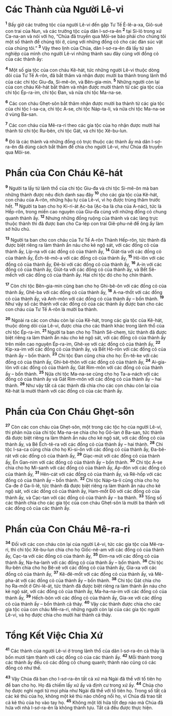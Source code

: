 # Các Thành của Người Lê-vi
<sup><b>1</b></sup> Bấy giờ các trưởng tộc của người Lê-vi đến gặp Tư Tế Ê-lê-a-xa, Giô-suê con trai của Nun, và các trưởng tộc của dân I-sơ-ra-ên <sup><b>2</b></sup> tại Si-lô trong xứ Ca-na-an và nói với họ, “Chúa đã truyền qua Môi-se bảo phải cho chúng tôi một số thành để chúng tôi ở, cùng với những đồng cỏ cho các đàn súc vật của chúng tôi.” <sup><b>3</b></sup> Vậy theo lịnh của Chúa, dân I-sơ-ra-ên đã lấy từ sản nghiệp của mình cho người Lê-vi những thành sau đây cùng với đồng cỏ của các thành ấy:

<sup><b>4</b></sup> Một số gia tộc của con cháu Kê-hát, tức những người Lê-vi thuộc dòng dõi của Tư Tế A-rôn, đã bắt thăm và nhận được mười ba thành trong lãnh thổ của các chi tộc Giu-đa, Si-mê-ôn, và Bên-gia-min. <sup><b>5</b></sup> Những người còn lại của con cháu Kê-hát bắt thăm và nhận được mười thành từ các gia tộc của chi tộc Ép-ra-im, chi tộc Ðan, và nửa chi tộc Ma-na-se.

<sup><b>6</b></sup> Các con cháu Ghẹt-sôn bắt thăm nhận được mười ba thành từ các gia tộc của chi tộc I-sa-ca, chi tộc A-se, chi tộc Náp-ta-li, và nửa chi tộc Ma-na-se ở vùng Ba-san.

<sup><b>7</b></sup> Các con cháu của Mê-ra-ri theo các gia tộc của họ nhận được mười hai thành từ chi tộc Ru-bên, chi tộc Gát, và chi tộc Xê-bu-lun.

<sup><b>8</b></sup> Ðó là các thành và những đồng cỏ trực thuộc các thành ấy mà dân I-sơ-ra-ên đã dùng cách bắt thăm để chia cho người Lê-vi, như Chúa đã truyền qua Môi-se.

# Phần của Con Cháu Kê-hát
<sup><b>9</b></sup> Người ta lấy từ lãnh thổ của chi tộc Giu-đa và chi tộc Si-mê-ôn mà ban những thành được nêu đích danh sau đây <sup><b>10</b></sup> cho các gia tộc của Kê-hát, con cháu của A-rôn, những hậu tự của Lê-vi, vì họ được trúng thăm trước hết. <sup><b>11</b></sup> Người ta ban cho họ Ki-ri-át Ạc-ba (Ạc-ba là cha của A-nác), tức là Hếp-rôn, trong miền cao nguyên của Giu-đa cùng với những đồng cỏ chung quanh thành ấy. <sup><b>12</b></sup> Nhưng những đồng ruộng của thành và các làng trực thuộc thành thì đã được ban cho Ca-lép con trai Giê-phu-nê để ông ấy làm sở hữu chủ.

<sup><b>13</b></sup> Người ta ban cho con cháu của Tư Tế A-rôn Thành Hếp-rôn, tức thành đã được biệt riêng ra làm thành ẩn náu cho kẻ ngộ sát, với các đồng cỏ của thành ấy, Líp-na với các đồng cỏ của thành ấy, <sup><b>14</b></sup> Giát-tia với các đồng cỏ của thành ấy, Ếch-tê-mô-a với các đồng cỏ của thành ấy, <sup><b>15</b></sup> Hô-lôn với các đồng cỏ của thành ấy, Ðê-bi với các đồng cỏ của thành ấy, <sup><b>16</b></sup> A-in với các đồng cỏ của thành ấy, Giút-ta với các đồng cỏ của thành ấy, và Bết Sê-mếch với các đồng cỏ của thành ấy. Hai chi tộc đó cho họ chín thành.

<sup><b>17</b></sup> Còn chi tộc Bên-gia-min cũng ban cho họ Ghi-bê-ôn với các đồng cỏ của thành ấy, Ghê-ba với các đồng cỏ của thành ấy, <sup><b>18</b></sup> A-na-thốt với các đồng cỏ của thành ấy, và Anh-môn với các đồng cỏ của thành ấy – bốn thành. <sup><b>19</b></sup> Như vậy số các thành với các đồng cỏ của các thành ấy được ban cho các con cháu của Tư Tế A-rôn là mười ba thành.

<sup><b>20</b></sup> Ngoài ra các con cháu còn lại của Kê-hát, trong các gia tộc của Kê-hát, thuộc dòng dõi của Lê-vi, được chia cho các thành khác trong lãnh thổ của chi tộc Ép-ra-im. <sup><b>21</b></sup> Người ta ban cho họ Thành Sê-chem, tức thành đã được biệt riêng ra làm thành ẩn náu cho kẻ ngộ sát, với các đồng cỏ của thành ấy trên miền cao nguyên Ép-ra-im, Ghê-xe với các đồng cỏ của thành ấy, <sup><b>22</b></sup> Kíp-xa-im với các đồng cỏ của thành ấy, và Bết Hô-rôn với các đồng cỏ của thành ấy – bốn thành. <sup><b>23</b></sup> Chi tộc Ðan cũng chia cho họ: Ên-tê-ke với các đồng cỏ của thành ấy, Ghi-bê-thôn với các đồng cỏ của thành ấy, <sup><b>24</b></sup> Ai-gia-lôn với các đồng cỏ của thành ấy, Gát Rim-môn với các đồng cỏ của thành ấy – bốn thành. <sup><b>25</b></sup> Nửa chi tộc Ma-na-se cũng cho họ Ta-a-nách với các đồng cỏ của thành ấy và Gát Rim-môn với các đồng cỏ của thành ấy – hai thành. <sup><b>26</b></sup> Như vậy tất cả các thành đã chia cho các con cháu còn lại của Kê-hát là mười thành với các đồng cỏ của các thành ấy.

# Phần của Con Cháu Ghẹt-sôn
<sup><b>27</b></sup> Còn các con cháu của Ghẹt-sôn, một trong các tộc họ của người Lê-vi, thì phân nửa của chi tộc Ma-na-se chia cho họ Gô-lan ở Ba-san, tức thành đã được biệt riêng ra làm thành ẩn náu cho kẻ ngộ sát, với các đồng cỏ của thành ấy, và Bê Ếch-tê-ra với các đồng cỏ của thành ấy – hai thành. <sup><b>28</b></sup> Chi tộc I-sa-ca cũng chia cho họ Ki-si-ôn với các đồng cỏ của thành ấy, Ða-bê-rát với các đồng cỏ của thành ấy, <sup><b>29</b></sup> Giạc-mút với các đồng cỏ của thành ấy, Ên Gan-nim với các đồng cỏ của thành ấy – bốn thành. <sup><b>30</b></sup> Chi tộc A-se chia cho họ Mi-sanh với các đồng cỏ của thành ấy, Áp-đôn với các đồng cỏ của thành ấy, <sup><b>31</b></sup> Hên-cát với các đồng cỏ của thành ấy, và Rê-hốp với các đồng cỏ của thành ấy – bốn thành. <sup><b>32</b></sup> Chi tộc Náp-ta-li cũng chia cho họ Ca-đe ở Ga-li-lê, tức thành đã được biệt riêng ra làm thành ẩn náu cho kẻ ngộ sát, với các đồng cỏ của thành ấy, Ham-mốt Ðô với các đồng cỏ của thành ấy, và Cạc-tan với các đồng cỏ của thành ấy – ba thành. <sup><b>33</b></sup> Tổng số các thành chia cho các gia tộc của con cháu Ghẹt-sôn là mười ba thành với các đồng cỏ của các thành ấy.

# Phần của Con Cháu Mê-ra-ri
<sup><b>34</b></sup> Ðối với các con cháu còn lại của người Lê-vi, tức các gia tộc của Mê-ra-ri, thì chi tộc Xê-bu-lun chia cho họ Giốc-nê-am với các đồng cỏ của thành ấy, Cạc-ta với các đồng cỏ của thành ấy, <sup><b>35</b></sup> Ðim-na với các đồng cỏ của thành ấy, Na-ha-lanh với các đồng cỏ của thành ấy – bốn thành. <sup><b>36</b></sup> Chi tộc Ru-bên chia cho họ Bê-xê với các đồng cỏ của thành ấy, Gia-xa với các đồng cỏ của thành ấy, <sup><b>37</b></sup> Kê-đê-mốt với các đồng cỏ của thành ấy, và Mê-pha-át với các đồng cỏ của thành ấy – bốn thành. <sup><b>38</b></sup> Chi tộc Gát chia cho họ Ra-mốt ở Ghi-lê-át, tức thành đã được biệt riêng ra làm thành ẩn náu cho kẻ ngộ sát, với các đồng cỏ của thành ấy, Ma-ha-na-im với các đồng cỏ của thành ấy, <sup><b>39</b></sup> Hếch-bôn với các đồng cỏ của thành ấy, Gia-xe với các đồng cỏ của thành ấy – bốn thành cả thảy. <sup><b>40</b></sup> Vậy các thành được chia cho các gia tộc của con cháu Mê-ra-ri, những người còn lại của các gia tộc người Lê-vi, và họ được chia cho mười hai thành cả thảy.

# Tổng Kết Việc Chia Xứ
<sup><b>41</b></sup> Các thành của người Lê-vi ở trong lãnh thổ của dân I-sơ-ra-ên cả thảy là bốn mươi tám thành với các đồng cỏ của các thành ấy. <sup><b>42</b></sup> Mỗi thành trong các thành ấy đều có các đồng cỏ chung quanh; thành nào cũng có các đồng cỏ như thế.

<sup><b>43</b></sup> Vậy Chúa đã ban cho I-sơ-ra-ên tất cả xứ mà Ngài đã thề với tổ tiên họ để ban cho họ. Họ đã chiếm lấy xứ ấy và định cư trong xứ ấy. <sup><b>44</b></sup> Chúa cho họ được nghỉ ngơi từ mọi phía như Ngài đã thề với tổ tiên họ. Trong số tất cả các kẻ thù của họ, không một kẻ thù nào chống nổi họ, vì Chúa đã trao tất cả kẻ thù của họ vào tay họ. <sup><b>45</b></sup> Không một lời hứa tốt đẹp nào mà Chúa đã hứa với nhà I-sơ-ra-ên là không thành tựu. Tất cả đều được thực hiện.

